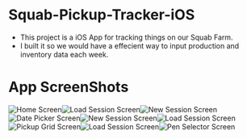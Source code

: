 # Squab-Pickup-Tracker-iOS
 - This project is a iOS App for tracking things on our Squab Farm.
 - I built it so we would have a effecient way to input production and inventory data each week.

# App ScreenShots
![Home Screen](https://github.com/codercodyc/Squab-Pickup-Tracker-iOS/blob/main/Images/Home_Screen.png?raw=true)![Load Session Screen](https://github.com/codercodyc/Squab-Pickup-Tracker-iOS/blob/main/Images/Session_Screen.png?raw=true)![New Session Screen](https://github.com/codercodyc/Squab-Pickup-Tracker-iOS/blob/main/Images/Session_Screen.png?raw=true)![Date Picker Screen](https://github.com/codercodyc/Squab-Pickup-Tracker-iOS/blob/main/Images/Session_Screen.png?raw=true)![New Session Screen](https://github.com/codercodyc/Squab-Pickup-Tracker-iOS/blob/main/Images/Date_Picker.png?raw=true)![Load Session Screen](https://github.com/codercodyc/Squab-Pickup-Tracker-iOS/blob/main/Images/Session_Screen.png?raw=true)![Pickup Grid Screen](https://github.com/codercodyc/Squab-Pickup-Tracker-iOS/blob/main/Images/Pickup_Grid.png?raw=true)![Load Session Screen](https://github.com/codercodyc/Squab-Pickup-Tracker-iOS/blob/main/Images/Session_Screen.png?raw=true)![Pen Selector Screen](https://github.com/codercodyc/Squab-Pickup-Tracker-iOS/blob/main/Images/Pen_Selector.png?raw=true)
